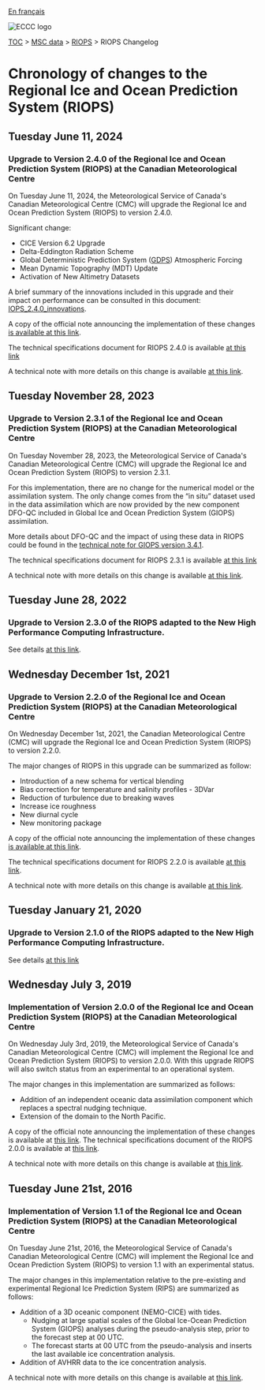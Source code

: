 [En français](changelog_riops_fr.md)

![ECCC logo](../../img_eccc-logo.png)

[TOC](../../readme_en.md) > [MSC data](../readme_en.md) > [RIOPS](readme_riops_en.md) > RIOPS Changelog

# Chronology of changes to the Regional Ice and Ocean Prediction System (RIOPS)

## Tuesday June 11, 2024

### Upgrade to Version 2.4.0 of the Regional Ice and Ocean Prediction System (RIOPS) at the Canadian Meteorological Centre

On Tuesday June 11, 2024, the Meteorological Service of Canada's Canadian Meteorological Centre (CMC) will upgrade the Regional Ice and Ocean Prediction System (RIOPS) to version 2.4.0.

Significant change:
* CICE Version 6.2 Upgrade 
* Delta-Eddington Radiation Scheme 
* Global Deterministic Prediction System ([GDPS](../nwp_gdps/readme_gdps_en.md)) Atmospheric Forcing 
* Mean Dynamic Topography (MDT) Update 
* Activation of New Altimetry Datasets 

A brief summary of the innovations included in this upgrade and their impact on performance can be consulted in this document: [IOPS_2.4.0_innovations](https://collaboration.cmc.ec.gc.ca/cmc/cmoi/product_guide/docs/fact_sheets/factsheet_riops-240_e.pdf).

A copy of the official note announcing the implementation of these changes [is available at this link](http://dd.meteo.gc.ca/doc/genots/2024/06/11/NOCN03_CWAO_262118___xxxxx).

The technical specifications document for RIOPS 2.4.0 is available [at this link](https://collaboration.cmc.ec.gc.ca/cmc/cmoi/product_guide/docs/tech_specifications/tech_specifications_RIOPS_2.4.0_e.pdf)

A technical note with more details on this change is available [at this link](https://collaboration.cmc.ec.gc.ca/cmc/cmoi/product_guide/docs/tech_notes/technote_riops-240_e.pdf).

## Tuesday November 28, 2023

### Upgrade to Version 2.3.1 of the Regional Ice and Ocean Prediction System (RIOPS) at the Canadian Meteorological Centre

On Tuesday November 28, 2023, the Meteorological Service of Canada's Canadian Meteorological Centre (CMC) will upgrade the Regional Ice and Ocean Prediction System (RIOPS) to version 2.3.1.

For this implementation, there are no change for the numerical model or the assimilation system. The only change comes from the “in situ” dataset used in the data assimilation which are now provided by the new component DFO-QC included in Global Ice and Ocean Prediction System (GIOPS) assimilation.

More details about DFO-QC and the impact of using these data in RIOPS could be found in the [technical note for GIOPS version 3.4.1](https://collaboration.cmc.ec.gc.ca/cmc/cmoi/product_guide/docs/tech_notes/technote_giops-341_e.pdf).

The technical specifications document for RIOPS 2.3.1 is available [at this link](https://collaboration.cmc.ec.gc.ca/cmc/cmoi/product_guide/docs/tech_specifications/tech_specifications_RIOPS_2.3.1_e.pdf)

A technical note with more details on this change is available [at this link](https://collaboration.cmc.ec.gc.ca/cmc/cmoi/product_guide/docs/tech_notes/technote_riops-220_e.pdf).

## Tuesday June 28, 2022

### Upgrade to Version 2.3.0 of the RIOPS adapted to the New High Performance Computing Infrastructure.

See details [at this link](../changelog_multisystems_en.md).

## Wednesday December 1st, 2021

### Upgrade to Version 2.2.0 of the Regional Ice and Ocean Prediction System (RIOPS) at the Canadian Meteorological Centre

On Wednesday December 1st, 2021, the Canadian Meteorological Centre (CMC) will upgrade the Regional Ice and Ocean Prediction System (RIOPS) to version 2.2.0.

The major changes of RIOPS in this upgrade can be summarized as follow:

* Introduction of a new schema for vertical blending
* Bias correction for temperature and salinity profiles - 3DVar
* Reduction of turbulence due to breaking waves
* Increase ice roughness
* New diurnal cycle 
* New monitoring package

A copy of the official note announcing the implementation of these changes [is available at this link](http://dd.meteo.gc.ca/doc/genots/2021/11/26/NOCN03_CWAO_262118___50159).

The technical specifications document for RIOPS 2.2.0 is available [at this link](https://collaboration.cmc.ec.gc.ca/cmc/cmoi/product_guide/docs/tech_specifications/tech_specifications_RIOPS_2.2.0_e.pdf).

A technical note with more details on this change is available [at this link](https://collaboration.cmc.ec.gc.ca/cmc/cmoi/product_guide/docs/tech_notes/technote_riops-220_e.pdf).

## Tuesday January 21, 2020

### Upgrade to Version 2.1.0 of the RIOPS adapted to the New High Performance Computing Infrastructure.

See details [at this link](../changelog_multisystems_en.md)

## Wednesday July 3, 2019

### Implementation of Version 2.0.0 of the Regional Ice and Ocean Prediction System (RIOPS) at the Canadian Meteorological Centre

On Wednesday July 3rd, 2019, the Meteorological Service of Canada's Canadian Meteorological Centre (CMC) will implement the Regional Ice and Ocean Prediction System (RIOPS) to version 2.0.0. With this upgrade RIOPS will also switch status from an experimental to an operational system.

The major changes in this implementation are summarized as follows:

* Addition of an independent oceanic data assimilation component which replaces a spectral nudging technique.
* Extension of the domain to the North Pacific.

A copy of the official note announcing the implementation of these changes is available at [this link](https://dd.meteo.gc.ca/doc/genots/2019/06/28/NOCN03_CWAO_281850___63233).
The technical specifications document of the RIOPS 2.0.0 is available at [this link](https://collaboration.cmc.ec.gc.ca/cmc/CMOI/product_guide/docs/tech_specifications/tech_specifications_RIOPS_2.0.0_e.pdf).

A technical note with more details on this change is available at [this link](https://collaboration.cmc.ec.gc.ca/cmc/CMOI/product_guide/docs/tech_notes/technote_riops-200_e.pdf).

## Tuesday June 21st, 2016

### Implementation of Version 1.1 of the Regional Ice and Ocean Prediction System (RIOPS) at the Canadian Meteorological Centre

On Tuesday June 21st, 2016, the Meteorological Service of Canada's Canadian Meteorological Centre (CMC) will implement the Regional Ice and Ocean Prediction System (RIOPS) to version 1.1 with an experimental status.

The major changes in this implementation relative to the pre-existing and experimental Regional Ice Prediction System (RIPS) are summarized as follows:
* Addition of a 3D oceanic component (NEMO-CICE) with tides.
    * Nudging at large spatial scales of the Global Ice-Ocean Prediction System (GIOPS) analyses during the pseudo-analysis step, prior to the forecast step at 00 UTC.
    * The forecast starts at 00 UTC from the pseudo-analysis and inserts the last available ice concentration analysis.
* Addition of AVHRR data to the ice concentration analysis.

A technical note with more details on this change is available at [this link](https://collaboration.cmc.ec.gc.ca/cmc/CMOI/product_guide/docs/tech_notes/technote_riops-110_e.pdf).